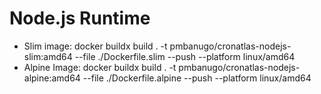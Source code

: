 # Node.js Runtime

- Slim image: docker buildx build . -t pmbanugo/cronatlas-nodejs-slim:amd64 --file ./Dockerfile.slim --push --platform linux/amd64
- Alpine Image: docker buildx build . -t pmbanugo/cronatlas-nodejs-alpine:amd64 --file ./Dockerfile.alpine --push --platform linux/amd64
